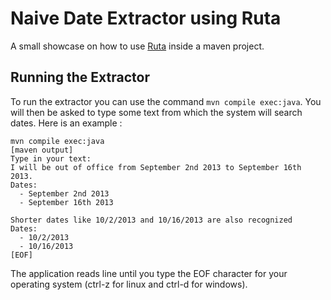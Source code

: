 # Naive Date Extractor using Ruta

A small showcase on how to use [Ruta](http://uima.apache.org/ruta) inside a
maven project.

## Running the Extractor

To run the extractor you can use the command `mvn compile
exec:java`. You will then be asked to type some text from which the
system will search dates. Here is an example :

	mvn compile exec:java
	[maven output]
	Type in your text:
	I will be out of office from September 2nd 2013 to September 16th 2013.
	Dates:
	  - September 2nd 2013
      - September 16th 2013

	Shorter dates like 10/2/2013 and 10/16/2013 are also recognized
	Dates:
	  - 10/2/2013
	  - 10/16/2013
	[EOF]

The application reads line until you type the EOF character for your
operating system (ctrl-z for linux and ctrl-d for windows).
